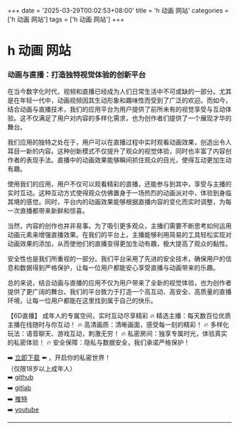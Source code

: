 +++
date = '2025-03-29T00:02:53+08:00'
title = 'h 动画 网站'
categories = ['h 动画 网站']
tags = ['h 动画 网站']
+++

# h 动画 网站

### 动画与直播：打造独特视觉体验的创新平台

在当今数字化时代，视频和直播已经成为人们日常生活中不可或缺的一部分。尤其是在年轻一代中，动画视频因其生动形象和趣味性而受到了广泛的欢迎。而如今，结合动画与直播技术，我们的应用平台为用户提供了前所未有的视觉享受与互动体验。这不仅满足了用户对内容的多样化需求，也为创作者们提供了一个展现才华的舞台。

我们应用的独特之处在于，用户可以在直播过程中实时观看动画效果，创造出令人耳目一新的内容。这种创新模式不仅提升了观众的视觉体验，同时也丰富了内容创作者的表现手法。直播中的动画效果能够瞬间抓住观众的目光，使得互动更加生动有趣。

使用我们的应用，用户不仅可以观看精彩的直播，还能参与到其中，享受与主播的实时互动。这种互动方式使得观众仿佛置身于一场热烈的动画派对中，体验到身临其境的感觉。同时，平台内的动画效果能够根据直播内容的变化而实时调整，为每一次直播都带来新鲜和惊喜。

当然，内容的创作也并非易事。为了吸引更多观众，主播们需要不断思考如何运用动画元素来增强直播效果。在我们的平台上，主播能够利用简易的工具轻松实现对动画效果的添加，从而使他们的直播变得更加生动有趣，极大提高了观众的黏性。

安全性也是我们所重视的一部分。我们平台采用了先进的安全技术，确保用户的信息和数据得到严格保护，让每一位用户都能安心享受直播与动画带来的乐趣。

总的来说，结合动画与直播的应用不仅为用户带来了全新的视觉体验，也为创作者提供了更广阔的舞台。我们的平台致力于打造一个高互动、高安全、高质量的直播环境，让每一位用户都能在这里找到属于自己的快乐。

【6D直播】
成年人的专属空间，实时互动尽享精彩
🔥 精选主播：每天数百位优质主播在线随时与你互动！
🔥 高清画质：清晰画面，感受每一刻的精彩！
🔥 多样化玩法：语音聊天、游戏互动，刺激无穷！
🔥 私密房间：独享专属时光，体验真实的私密体验！
🔥 安全保障：隐私与数据安全，我们承诺严格保护！

➡️ [立即下载](https://down123.s3.ap-east-1.amazonaws.com/down/down.html?channelCode=blog) ⬅️ ，开启你的私密世界！  
（仅限18岁以上成年人）  
➡️ [github](https://aldult-live.github.io/)  
➡️ [gitlab](https://seo-09598d.gitlab.io/)  
➡️ [推特](https://x.com/wegame33)  
➡️ [youtube](https://www.youtube.com/@6Dlive)

---
